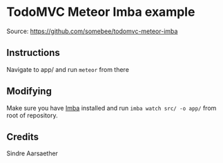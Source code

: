 # TodoMVC Meteor Imba example

Source: https://github.com/somebee/todomvc-meteor-imba

## Instructions

Navigate to app/ and run `meteor` from there

## Modifying

Make sure you have [Imba](http://imba.io) installed and run `imba watch src/ -o app/` from root of repository.

## Credits

Sindre Aarsaether

